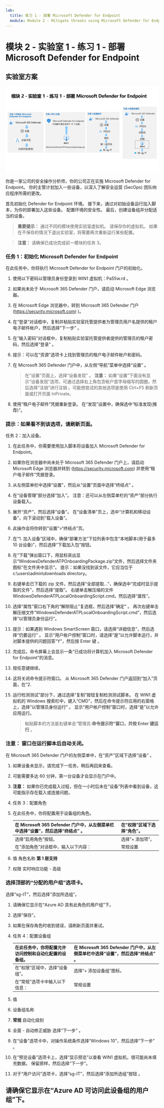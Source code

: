 ```yaml
---
lab:
  title: 练习 1 - 部署 Microsoft Defender for Endpoint
  module: Module 2 - Mitigate threats using Microsoft Defender for Endpoint
---
```


# <a name="module-2---lab-1---exercise-1---deploy-microsoft-defender-for-endpoint"></a>模块 2 - 实验室 1 - 练习 1 - 部署 Microsoft Defender for Endpoint

## <a name="lab-scenario"></a>实验室方案

![实验室概述。](../Media/SC-200-Lab_Diagrams_Mod2_L1_Ex1.png)

你是一家公司的安全操作分析师，你的公司正在实施 Microsoft Defender for Endpoint。 你的主管计划加入一些设备，以深入了解安全运营 (SecOps) 团队响应程序所需的更改。

首先初始化 Defender for Endpoint 环境。 接下来，通过对初始设备运行加入脚本，为你的部署加入这些设备。 配置环境的安全性。 最后，创建设备组并分配适当的设备。

>**重要提示：** 通过不同的模块使用实验室虚拟机。 请保存你的虚拟机。 如果在不保存的情况下退出实验室，将需要再次重新运行某些配置。

>**注意：** 请确保已成功完成前一模块的任务 3。


### <a name="task-1-initialize-microsoft-defender-for-endpoint"></a>任务 1：初始化 Microsoft Defender for Endpoint

在此任务中，你将执行 Microsoft Defender for Endpoint 门户的初始化。

1. 使用以下密码以管理员身份登录到 WIN1 虚拟机：Pa55w.rd 。  

1. 如果尚未处于 Microsoft 365 Defender 门户，请启动 Microsoft Edge 浏览器。

1. 在 Microsoft Edge 浏览器中，转到 Microsoft 365 Defender 门户 (https://security.microsoft.com) )。

1. 在“登录”对话框中，复制并粘贴实验室托管提供者为管理员用户名提供的租户电子邮件帐户，然后选择“下一步” 。

1. 在“输入密码”对话框中，复制粘贴实验室托管提供者提供的管理员的租户密码，然后选择“登录” 。

1. 提示：可以在“资源”选项卡上找到管理员的租户电子邮件帐户和密码。

1. 在 Microsoft 365 Defender 门户中，从左侧“导航”菜单中选择“设置” 。 

    >在“设置”页面上，选择“设备发现” 。 **注意：** 如果“设置”下面没有显示“设备发现”选项，可通过选择右上角包含帐户首字母缩写的圆圈，然后选择“注销”进行注销  。可能想尝试的其他选项是使用 Ctrl+F5 刷新页面或打开页面 InPrivate。

1. 使用“租户电子邮件”凭据重新登录。 在“发现”设置中，确保选中“标准发现(推荐)”。


### <a name="task-2-onboard-a-device"></a>提示：如果看不到该选项，请刷新页面。

任务 2：加入设备。

1. 在此任务中，你需要使用加入脚本将设备加入 Microsoft Defender for Endpoint。

1. 如果你在浏览器中尚未处于 Microsoft 365 Defender 门户上，请启动 Microsoft Edge 浏览器并转到 (https://security.microsoft.com) 并使用“租户电子邮件”凭据登录。

1. 从左侧菜单栏中选择“设置”，然后从“设置”页面中选择“终结点” 。

1. 在“设备管理”部分选择“加入”。 注意：还可以从左侧菜单栏的“资产”部分执行设备载入。 

1. 展开“资产”，然后选择“设备”。 在“设备清单”页上，选中“计算机和移动设备”，向下滚动到“载入设备”。

1. 此操作会将你转到“设置”>“终结点”页。

1. 在“1. 加入设备”区域中，确保“部署方法”下拉列表中包含“本地脚本(用于最多 10 台设备)”，然后选择“下载加入包”按钮。

1. 在“下载”弹出窗口下，用鼠标突出显示“WindowsDefenderATPOnboardingPackage.zip”文件，然后选择文件夹图标“在文件夹中显示”。  提示：如果没找到该文件，它应当位于 c:\users\admin\downloads directory。 
    
1. 右键单击已下载的 zip 文件，然后选择“全部提取...”，确保选中“完成时显示提取的文件”，然后选择“提取”。 右键单击解压缩的文件 WindowsDefenderATPLocalOnboardingScript.cmd，然后选择“属性”。

1. 选择“属性”窗口右下角的“解除阻止”复选框，然后选择“确定” 。 再次右键单击解压缩文件“WindowsDefenderATPLocalOnboardingScript.cmd”，然后选择“以管理员身份运行”。

1. 提示：如果遇到 Windows SmartScreen 窗口，请选择“详细信息”，然后选择“仍要运行” 。 显示“用户帐户控制”窗口时，请选择“是”以允许脚本运行，并对脚本提供的问题回答“Y”，然后按 Enter 键  。  

1. 完成后，命令屏幕上会显示一条“已成功将计算机加入 Microsoft Defender for Endpoint”的消息。 

1. 按任意键继续。 

1. 这将关闭命令提示符窗口。 从 Microsoft 365 Defender 门户返回到“加入”页面，在“2.

1. 运行检测测试”部分下，通过选择“复制”按钮复制检测测试脚本。 在 WIN1 虚拟机的 Windows 搜索栏中，键入“CMD”，然后在命令提示符应用的右窗格上，选择“以管理员身份运行” 。 显示“用户帐户控制”窗口时，选择“是”以允许应用运行。

    >粘贴脚本的方法是右键单击“管理员:**命令提示符”窗口，并按 Enter 键运行** 。


### <a name="task-3-configure-roles"></a>**注意：** 窗口在运行脚本后自动关闭。

在 Microsoft 365 Defender 门户的左侧菜单中，在“资产”区域下选择“设备” 。

1. 如果设备未显示，请完成下一任务，稍后再回来查看。 

1. 可能需要多达 60 分钟，第一台设备才会显示在门户中。

1. **注意：** 如果你已完成载入过程，但在一小时后未在“设备”列表中看到设备，这可能指示存在载入或连接问题。

1. 任务 3：配置角色

1. 在此任务中，你将配置用于设备组的角色。

    |在 Microsoft 365 Defender 门户中，从左侧菜单栏中选择“设置”，然后选择“终结点” 。|在“权限”区域下选择“角色”。|
    |---|---|
    |选择“启用角色”按钮。|选择“+ 添加项”。|
    |在“添加角色”对话框中，输入以下内容：|常规设置|

1. 值 角色名称 **第 1 层支持**

1. 权限 实时响应功能 - 高级


### <a name="task-4-configure-device-groups"></a>选择顶部的“分配的用户组”选项卡。

选择“sg-IT”，然后选择“添加所选组”。

1. 请确保它显示在“Azure AD 具有此角色的用户组”下。 

1. 选择“保存”。

1. 如果在保存角色时收到错误，请刷新页面并重试。

1. 任务 4：配置设备组

    |在此任务中，你将配置允许访问控制和自动化配置的设备组。|在 Microsoft 365 Defender 门户中，从左侧菜单栏中选择“设置”，然后选择“终结点” 。|
    |---|---|
    |在“权限”区域中，选择“设备组”。|选择“+ 添加设备组”图标。|
    |在“常规”选项卡中输入以下信息：|常规设置|

1. 值

1. 设备组名称

1. **常规** 自动化级别

1. 全面 - 自动修正威胁 选择“下一步”  。

1. 在“设备”选项卡中，对操作系统条件选择“Windows 10”，然后选择“下一步” 。

1. 在“预览设备”选项卡上，选择“显示预览”以查看 WIN1 虚拟机，很可能尚未填充数据。 保留原样，然后选择“下一步”。

1. 对于“用户访问”选项卡，选择“sg-IT”，然后选择“添加所选组”按钮 。

## <a name="proceed-to-exercise-2"></a>请确保它显示在“Azure AD 可访问此设备组的用户组”下。
